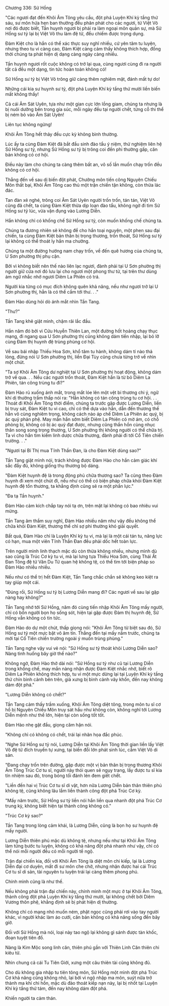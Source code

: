 




Chương 336: Sử Hồng


"Các ngươi đạt đến Khôi Âm Tông yêu cầu, đột phá Luyện Khí kỳ tầng thứ sáu, sư môn hứa hẹn ban thưởng đều phân phát cho các ngươi, từ Việt Võ nơi đó được biết, Tần huynh ngươi bị phái ra làm ngoại môn quản sự, mà Sử Hồng sư tỷ lại bị Việt Võ thu làm đệ tử, đều chiếm được trọng dụng.

Đàm Kiệt cho là hắn có thể xác thực suy nghĩ nhiều, cứ yên tâm tu luyện, nhưng theo tu vi càng cao, Đàm Kiệt càng cảm thấy không thích hợp, đồng thời chúng ta phát hiện dị dạng càng ngày càng nhiều.

Tần huynh ngươi rốt cuộc không có trở lại qua, cùng ngươi cùng đi ra người tất cả đều một dạng, tin tức hoàn toàn không có!

Sử Hồng sư tỷ bị Việt Võ trông giữ càng thêm nghiêm mật, đánh mất tự do!

Những cái kia sư huynh sư tỷ, đột phá Luyện Khí kỳ tầng thứ mười liền biến mất không thấy!

Cả cái Âm Sát Uyên, tựa như một gian cực lớn lồng giam, chúng ta nhưng là bị nuôi dưỡng bên trong gia súc, mỗi ngày đều tại người chết, từng cỗ thi thể bị ném bỏ vào Âm Sát Uyên!

Liên tục không ngừng!

Khôi Âm Tông hết thảy đều cực kỳ không bình thường.

Lúc ấy ta cùng Đàm Kiệt đã bắt đầu sinh đào tẩu ý niệm, thử nghiệm liên hệ Sử Hồng sư tỷ, nhưng Sử Hồng sư tỷ bị trông coi đến phi thường gấp, căn bản không có cơ hội.

Điều này làm cho chúng ta càng thêm bất an, vô số lần muốn chạy trốn đều không có cơ hội.

Thẳng đến về sau dị biến đột phát, Chưởng môn tiến công Nguyên Chiếu Môn thất bại, Khôi Âm Tông cao thủ một trận chiến tận không, còn thừa lác đác.

Tan đàn xẻ nghé, trông coi Âm Sát Uyên người trốn trốn, tán tán, Việt Võ cũng đã chết, ta cùng Đàm Kiệt thừa dịp loạn đào tẩu, không ngờ đi tìm Sử Hồng sư tỷ lúc, vừa vặn đụng vào Lương Diễn.

Hắn không chỉ có khống chế Sử Hồng sư tỷ, còn muốn khống chế chúng ta.

Chúng ta đương nhiên sẽ không để cho hắn toại nguyện, một phen sau đại chiến, ta cùng Đàm Kiệt bản thân bị trọng thương, trốn thoát, Sử Hồng sư tỷ lại không có thể thoát ly hắn ma chưởng.

Chúng ta một đường hướng nam chạy trốn, về đến quê hương của chúng ta, U Sơn phường thị phụ cận.

Bởi vì không biết nên thế nào liên lạc ngươi, đành phải tại U Sơn phường thị người giữ cửa nơi đó lưu lại cho ngươi một phong thư từ, tại trên thư dùng ám ngữ nhắc nhở ngươi Diêm La Phiên có trá.

Người kia từng có mục đích không quên khả năng, nếu như ngươi trở lại U Sơn phường thị, hẳn là có thể cầm tới thư. . ."

Đàm Hào dùng hỏi dò ánh mắt nhìn Tần Tang.

"Thư?"

Tần Tang khẽ giật mình, chậm rãi lắc đầu.

Hắn năm đó bởi vì Cửu Huyễn Thiên Lan, một đường hốt hoảng chạy thục mạng, đi ngang qua U Sơn phường thị cũng không dám tiến nhập, lại bỏ lỡ cùng Đàm thị huynh đệ trùng phùng cơ hội.

Về sau bái nhập Thiếu Hoa Sơn, khổ tâm tu hành, không dám tí nào thả lỏng, đừng nói U Sơn phường thị, liền Đại Tùy cũng chưa từng trở về nhìn một chút.

"Ta sợ Khôi Âm Tông dư nghiệt tại U Sơn phường thị hoạt động, không dám trở về qua. . . Nếu các ngươi trốn thoát, Đàm Kiệt hẳn là từ bỏ Diêm La Phiên, tán công trùng tu đi?"

Đàm Hào rủ xuống ánh mắt, trong mắt lóe lên một vệt bi thương chi ý, ngữ khí dị thường trầm thấp nói ra: "Hắn không có tán công trùng tu cơ hội. . . Thoát đi Khôi Âm Tông thời điểm, chúng ta trước gặp được Lương Diễn, liền bị truy sát, Đàm Kiệt tu vi cao, chỉ có thể dựa vào hắn, dẫn đến thương thế hắn vô cùng nghiêm trọng, không cách nào áp chế Diêm La Phiên ác quỷ, bị ác quỷ phản phệ. May mắn hắn sớm biết Diêm La Phiên có mờ ám, có chỗ phòng bị, không có bị ác quỷ đạt được, nhưng cũng thần hồn cùng nhục thân song song trọng thương, U Sơn phường thị không người có thể chữa trị. Ta vì cho hắn tìm kiếm linh dược chữa thương, đành phải đi tới Cổ Tiên chiến trường. . ."

"Ngươi tại Bí Thị mua Tĩnh Thần Đan, là cho Đàm Kiệt dùng sao?"

Tần Tang giật mình nói, trách không được Đàm Hào cho hắn cảm giác khí sắc đầy đủ, không giống thụ thương bộ dáng.

"Đàm Kiệt huynh đệ là trong động phủ chữa thương sao? Ta cũng theo Đàm huynh đi xem một chút đi, nếu như có thể có biện pháp chữa khỏi Đàm Kiệt huynh đệ tổn thương, ta khẳng định cũng sẽ ra một phần lực."

"Đa tạ Tần huynh."

Đàm Hào cảm kích chắp tay nói tạ ơn, trên mặt lại không có bao nhiêu vui mừng.

Tần Tang âm thầm suy nghĩ, Đàm Hào nhiều năm như vậy đều không thể chữa khỏi Đàm Kiệt, thương thế chỉ sợ phi thường khó giải quyết.

Bất quá, Đàm Hào chỉ là Luyện Khí kỳ tu vi, mà lại là một cái tán tu, năng lực có hạn, mua một viên Tĩnh Thần Đan đều phải dốc hết toàn lực.

Trên người mình linh thạch mặc dù còn thừa không nhiều, nhưng mình dù sao cũng là Trúc Cơ kỳ tu vi, mà lại lưng tựa Thiếu Hoa Sơn, cùng Thái Ất Đan Tông đệ tử Vân Du Tử quan hệ không tệ, có thể tìm tới biện pháp so Đàm Hào nhiều nhiều.

Nếu như có thể trị hết Đàm Kiệt, Tần Tang chắc chắn sẽ không keo kiệt ra tay giúp một cái.

"Đúng rồi, Sử Hồng sư tỷ bị Lương Diễn mang đi? Các ngươi về sau lại gặp nàng hay không?"

Tần Tang nhớ tới Sử Hồng, năm đó cùng tiến nhập Khôi Âm Tông mấy người, chỉ có bốn người bọn họ sống sót, hiện tại gặp được Đàm thị huynh đệ, Sử Hồng vẫn không có tin tức.

Đàm Hào do dự một chút, thấp giọng nói: "Khôi Âm Tông từ biệt sau đó, Sử Hồng sư tỷ một mực bặt vô âm tín. Thẳng đến tại mấy năm trước, chúng ta mới tại Cổ Tiên chiến trường ngoài ý muốn trùng phùng."

Tần Tang nghe vậy vui vẻ nói: "Sử Hồng sư tỷ thoát khỏi Lương Diễn sao? Nàng tình huống bây giờ thế nào?"

Không ngờ, Đàm Hào thở dài nói: "Sử Hồng sư tỷ như cũ tại Lương Diễn trong khống chế, may mắn nàng nhận được Đàm Kiệt nhắc nhở, biết rõ Diêm La Phiên không thích hợp, tu vi một mực dừng lại tại Luyện Khí kỳ tầng thứ chín bình cảnh bên trên, giả xưng bị bình cảnh vây khốn, đến nay không dám đột phá."

"Lương Diễn không có chết?"

Tần Tang cảm thấy trầm xuống, Khôi Âm Tông diệt tông, trong môn tu sĩ cơ hồ bị Nguyên Chiếu Môn truy sát hầu như không còn, không nghĩ tới Lương Diễn mệnh như thế lớn, hiện tại còn sống tốt tốt.

Đàm Hào nhẹ gật đầu, giọng căm hận nói.

"Không chỉ có không có chết, trái lại nhân họa đắc phúc.

"Nghe Sử Hồng sư tỷ nói, Lương Diễn tại Khôi Âm Tông thời gian liền lấy Việt Võ đệ tử đích truyền tự xưng, tại biến đổi lớn phát sinh lúc, cầm Việt Võ di sản.

"Đang chạy trốn trên đường, gặp được một vị bản thân bị trọng thương Khôi Âm Tông Trúc Cơ tu sĩ, người này thói quen sẽ ngụy trang, lấy được tu sĩ kia tín nhiệm sau đó, trong bóng tối đánh lén đem giết chết.

"Liền đến hai vị Trúc Cơ tu sĩ di vật, hơn nữa Lương Diễn bản thân thiên phú không tệ, cũng không lâu lắm liền thành công đột phá Trúc Cơ kỳ.

"Mấy năm trước, Sử Hồng sư tỷ liền nói hắn liền qua nhanh đột phá Trúc Cơ trung kỳ, không biết hiện tại thành công không có."

"Trúc Cơ kỳ sao?"

Tần Tang trong lòng cảm khái, là Lương Diễn, cũng là bọn họ sư huynh đệ mấy người.

Lương Diễn thiên phú mặc dù không tệ, nhưng nếu như tại Khôi Âm Tông làm từng bước tu luyện, không có khả năng đột phá nhanh như vậy, chỉ có thể nói mỗi người đều có mỗi người tế ngộ.

Trận đại chiến kia, đối với Khôi Âm Tông là diệt môn chi kiếp, lại là Lương Diễn đại cơ duyên, mất đi sư môn che chở, nhưng nhận được hai cái Trúc Cơ tu sĩ di sản, tài nguyên tu luyện trái lại càng thêm phong phú.

Chính mình cũng là như thế.

Nếu không phải trận đại chiến này, chính mình một mực ở tại Khôi Âm Tông, thành công đột phá Luyện Khí kỳ tầng thứ mười, lại không chết bởi Diêm Vương thôn phệ, khẳng định sẽ bị phát hiện dị thường.

Không chỉ có mạng nhỏ muốn ném, phật ngọc cũng phải rơi vào tay người khác, vì người khác làm áo cưới, căn bản không có khả năng sống đến bây giờ.

Đối với Sử Hồng mà nói, loại này tao ngộ lại không gì sánh được tàn khốc, đoạn tuyệt tiên đồ.

Nàng là Kim Mộc song linh căn, thiên phú gần với Thiên Linh Căn thiên chi kiêu tử.

Nhìn chung cả cái Tu Tiên Giới, xưng một câu thiên tài cũng không đủ.

Cho dù không gia nhập tu tiên tông môn, Sử Hồng một mình đột phá Trúc Cơ khả năng cũng không nhỏ, lại bởi vì ngộ nhập ma môn, suýt nữa trở thành ma khí chi hồn, mặc dù đào thoát kiếp nạn này, lại bị nhốt tại Luyện Khí kỳ tầng thứ tám, đến nay không dám đột phá.

Khiến người ta cảm thán.




